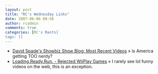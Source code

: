 ```yaml
---
layout: post
title: "RC's Wednesday Links"
date: 2007-06-06 00:58
author: rcadmin
comments: true
categories: [RC's Rants]
tags: []
---
```

<ul>
<li><a href="http://www.theshowbizshow.com/index.jhtml?c=vc&amp;videoId=87849" title="David Spade's Showbiz Show Blog: Most Recent Videos">David Spade's Showbiz Show Blog: Most Recent Videos</a> &raquo; is America getting TOO nerdy?</li>
<li><a href="http://www.loadingreadyrun.com/videos/view/208/Rejected%20WiiPlay%20Games" title="Loading.Ready.Run. - Rejected WiiPlay Games">Loading.Ready.Run. - Rejected WiiPlay Games</a> &raquo; I rarely see lol funny videos on the web, this is an exception.</li>
</ul>

